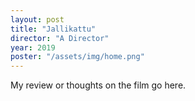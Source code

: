 ```yaml
---
layout: post
title: "Jallikattu"
director: "A Director"
year: 2019
poster: "/assets/img/home.png"
---
```


My review or thoughts on the film go here.
